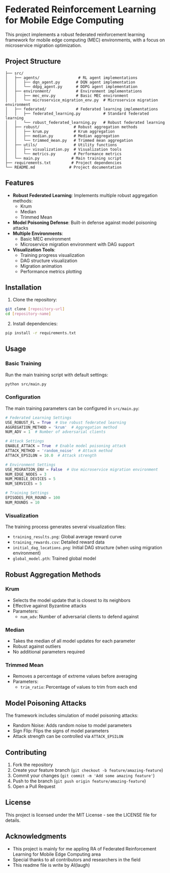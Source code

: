 # Federated Reinforcement Learning for Mobile Edge Computing
This project implements a robust federated reinforcement learning framework for mobile edge computing (MEC) environments, with a focus on microservice migration optimization.

## Project Structure

```
├── src/
│   ├── agents/                 # RL agent implementations
│   │   ├── dqn_agent.py       # DQN agent implementation
│   │   └── ddpg_agent.py      # DDPG agent implementation
│   ├── environment/           # Environment implementations
│   │   ├── mec_env.py         # Basic MEC environment
│   │   └── microservice_migration_env.py  # Microservice migration environment
│   ├── federated/             # Federated learning implementations
│   │   ├── federated_learning.py          # Standard federated learning
│   │   └── robust_federated_learning.py   # Robust federated learning
│   ├── robust/               # Robust aggregation methods
│   │   ├── krum.py           # Krum aggregation
│   │   ├── median.py         # Median aggregation
│   │   └── trimmed_mean.py   # Trimmed mean aggregation
│   ├── utils/                # Utility functions
│   │   ├── visualization.py  # Visualization tools
│   │   └── metrics.py        # Performance metrics
│   └── main.py              # Main training script
├── requirements.txt         # Project dependencies
└── README.md               # Project documentation
```

## Features

- **Robust Federated Learning**: Implements multiple robust aggregation methods:
  - Krum
  - Median
  - Trimmed Mean
- **Model Poisoning Defense**: Built-in defense against model poisoning attacks
- **Multiple Environments**:
  - Basic MEC environment
  - Microservice migration environment with DAG support
- **Visualization Tools**:
  - Training progress visualization
  - DAG structure visualization
  - Migration animation
  - Performance metrics plotting

## Installation

1. Clone the repository:
```bash
git clone [repository-url]
cd [repository-name]
```

2. Install dependencies:
```bash
pip install -r requirements.txt
```

## Usage

### Basic Training

Run the main training script with default settings:
```bash
python src/main.py
```

### Configuration

The main training parameters can be configured in `src/main.py`:

```python
# Federated Learning Settings
USE_ROBUST_FL = True  # Use robust federated learning
AGGREGATION_METHOD = 'krum'  # Aggregation method
NUM_ADV = 1  # Number of adversarial clients

# Attack Settings
ENABLE_ATTACK = True  # Enable model poisoning attack
ATTACK_METHOD = 'random_noise'  # Attack method
ATTACK_EPSILON = 10.0  # Attack strength

# Environment Settings
USE_MIGRATION_ENV = False  # Use microservice migration environment
NUM_EDGE_NODES = 3
NUM_MOBILE_DEVICES = 5
NUM_SERVICES = 5

# Training Settings
EPISODES_PER_ROUND = 100
NUM_ROUNDS = 10
```

### Visualization

The training process generates several visualization files:
- `training_results.png`: Global average reward curve
- `training_rewards.csv`: Detailed reward data
- `initial_dag_locations.png`: Initial DAG structure (when using migration environment)
- `global_model.pth`: Trained global model

## Robust Aggregation Methods

### Krum
- Selects the model update that is closest to its neighbors
- Effective against Byzantine attacks
- Parameters:
  - `num_adv`: Number of adversarial clients to defend against

### Median
- Takes the median of all model updates for each parameter
- Robust against outliers
- No additional parameters required

### Trimmed Mean
- Removes a percentage of extreme values before averaging
- Parameters:
  - `trim_ratio`: Percentage of values to trim from each end

## Model Poisoning Attacks

The framework includes simulation of model poisoning attacks:
- Random Noise: Adds random noise to model parameters
- Sign Flip: Flips the signs of model parameters
- Attack strength can be controlled via `ATTACK_EPSILON`

## Contributing

1. Fork the repository
2. Create your feature branch (`git checkout -b feature/amazing-feature`)
3. Commit your changes (`git commit -m 'Add some amazing feature'`)
4. Push to the branch (`git push origin feature/amazing-feature`)
5. Open a Pull Request

## License

This project is licensed under the MIT License - see the LICENSE file for details.

## Acknowledgments

- This project is mainly for me appling RA of Federated Reinforcement Learning for Mobile Edge Computing area
- Special thanks to all contributors and researchers in the field
- This readme file is write by AI(laugh)